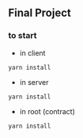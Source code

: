 ## Final Project

### to start

- in client

```yarn install```

- in server

```yarn install```

- in root (contract)

```yarn install```